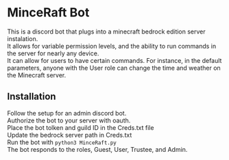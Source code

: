 # MinceRaft Bot

This is a discord bot that plugs into a minecraft bedrock edition server instalation.\
It allows for variable permission levels, and the ability to run commands in the server for nearly any device.\
It can allow for users to have certain commands. For instance, in the default parameters, anyone with the User role can change the time and weather on the Minecraft server.

## Installation

Follow the setup for an admin discord bot.\
Authorize the bot to your server with oauth.\
Place the bot tolken and guild ID in the Creds.txt file\
Update the bedrock server path in Creds.txt\
Run the bot with `python3 MinceRaft.py`\
The bot responds to the roles, Guest, User, Trustee, and Admin.
